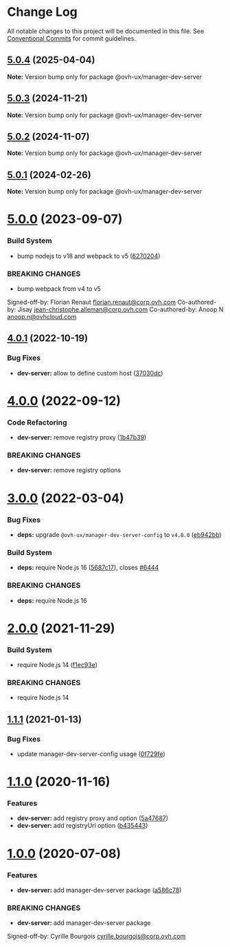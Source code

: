 # Change Log

All notable changes to this project will be documented in this file.
See [Conventional Commits](https://conventionalcommits.org) for commit guidelines.

## [5.0.4](https://github.com/ovh/manager/compare/@ovh-ux/manager-dev-server@5.0.3...@ovh-ux/manager-dev-server@5.0.4) (2025-04-04)

**Note:** Version bump only for package @ovh-ux/manager-dev-server





## [5.0.3](https://github.com/ovh/manager/compare/@ovh-ux/manager-dev-server@5.0.2...@ovh-ux/manager-dev-server@5.0.3) (2024-11-21)

**Note:** Version bump only for package @ovh-ux/manager-dev-server





## [5.0.2](https://github.com/ovh/manager/compare/@ovh-ux/manager-dev-server@5.0.1...@ovh-ux/manager-dev-server@5.0.2) (2024-11-07)

**Note:** Version bump only for package @ovh-ux/manager-dev-server





## [5.0.1](https://github.com/ovh/manager/compare/@ovh-ux/manager-dev-server@5.0.0...@ovh-ux/manager-dev-server@5.0.1) (2024-02-26)

**Note:** Version bump only for package @ovh-ux/manager-dev-server





# [5.0.0](https://github.com/ovh/manager/compare/@ovh-ux/manager-dev-server@4.0.1...@ovh-ux/manager-dev-server@5.0.0) (2023-09-07)


### Build System

* bump nodejs to v18 and webpack to v5 ([6270204](https://github.com/ovh/manager/commit/6270204e59bbfb87ec000c5853be08027affbb69))


### BREAKING CHANGES

* bump webpack from v4 to v5

Signed-off-by: Florian Renaut <florian.renaut@corp.ovh.com>
Co-authored-by: Jisay <jean-christophe.alleman@corp.ovh.com>
Co-authored-by: Anoop N <anoop.n@ovhcloud.com>





## [4.0.1](https://github.com/ovh/manager/compare/@ovh-ux/manager-dev-server@4.0.0...@ovh-ux/manager-dev-server@4.0.1) (2022-10-19)


### Bug Fixes

* **dev-server:** allow to define custom host ([37030dc](https://github.com/ovh/manager/commit/37030dcfda4011ce417adc09788b96879f018400))



# [4.0.0](https://github.com/ovh/manager/compare/@ovh-ux/manager-dev-server@3.0.0...@ovh-ux/manager-dev-server@4.0.0) (2022-09-12)


### Code Refactoring

* **dev-server:** remove registry proxy ([1b47b39](https://github.com/ovh/manager/commit/1b47b3916722e88e1459ae029735e6e399745065))


### BREAKING CHANGES

* **dev-server:** remove registry options



# [3.0.0](https://github.com/ovh/manager/compare/@ovh-ux/manager-dev-server@2.0.0...@ovh-ux/manager-dev-server@3.0.0) (2022-03-04)


### Bug Fixes

* **deps:** upgrade `@ovh-ux/manager-dev-server-config` to `v4.0.0` ([eb942bb](https://github.com/ovh/manager/commit/eb942bb01a2d88cc879be6dc5d482c03bd4dc37a))


### Build System

* **deps:** require Node.js 16 ([5687c17](https://github.com/ovh/manager/commit/5687c17f1ae65c07ffde12abeecd0f9a955af8b0)), closes [#6444](https://github.com/ovh/manager/issues/6444)


### BREAKING CHANGES

* **deps:** require Node.js 16



# [2.0.0](https://github.com/ovh/manager/compare/@ovh-ux/manager-dev-server@1.1.1...@ovh-ux/manager-dev-server@2.0.0) (2021-11-29)


### Build System

* require Node.js 14 ([f1ec93e](https://github.com/ovh/manager/commit/f1ec93ef1156184dda02762eb62c0d838be495b6))


### BREAKING CHANGES

* require Node.js 14



## [1.1.1](https://github.com/ovh/manager/compare/@ovh-ux/manager-dev-server@1.1.0...@ovh-ux/manager-dev-server@1.1.1) (2021-01-13)


### Bug Fixes

* update manager-dev-server-config usage ([0f729fe](https://github.com/ovh/manager/commit/0f729fe9c26be55825cb63ee39f1586b7dd82847))



# [1.1.0](https://github.com/ovh/manager/compare/@ovh-ux/manager-dev-server@1.0.0...@ovh-ux/manager-dev-server@1.1.0) (2020-11-16)


### Features

* **dev-server:** add registry proxy and option ([5a47687](https://github.com/ovh/manager/commit/5a476877c8db7c433762d4d9a41a88e247bfeb93))
* **dev-server:** add registryUrl option ([b435443](https://github.com/ovh/manager/commit/b435443c2bb1e8682336c9f7262fdcbd6a662c0d))



# [1.0.0](https://github.com/ovh/manager/compare/@ovh-ux/manager-dev-server@0.0.0...@ovh-ux/manager-dev-server@1.0.0) (2020-07-08)


### Features

* **dev-server:** add manager-dev-server package ([a586c78](https://github.com/ovh/manager/commit/a586c78f42e40d11ff6e7ef62e6b4a41b213d159))


### BREAKING CHANGES

* **dev-server:** add manager-dev-server package

Signed-off-by: Cyrille Bourgois <cyrille.bourgois@corp.ovh.com>
